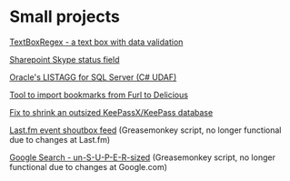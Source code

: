 # Small projects

[TextBoxRegex - a text box with data validation](http://www.codeproject.com/Articles/8413/TextBoxRegex-A-Text-Box-with-Data-Validation)

[Sharepoint Skype status field](https://skypestatusfield.codeplex.com/)

[Oracle's LISTAGG for SQL Server (C# UDAF)](http://chopeen.blogspot.com/2007/05/sql-clr-user-defined-aggregate-notes-on.html)

[Tool to import bookmarks from Furl to Delicious](http://chopeen.blogspot.com/2009/01/furl2delicious-tool-to-import-bookmarks.html)

[Fix to shrink an outsized KeePassX/KeePass database](http://chopeen.blogspot.com/2008/03/shrinking-outsized-keepassxkeepass.html)

[Last.fm event shoutbox feed](http://userscripts-mirror.org/scripts/show/28453) (Greasemonkey script, no longer functional due to changes at Last.fm)

[Google Search - un-S-U-P-E-R-sized](http://userscripts-mirror.org/scripts/show/57449) (Greasemonkey script, no longer functional due to changes at Google.com)
